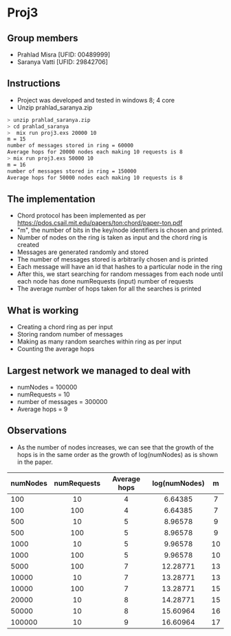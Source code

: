 # Proj3

## Group members

* Prahlad Misra [UFID: 00489999]
* Saranya Vatti [UFID: 29842706]

## Instructions

* Project was developed and tested in windows 8; 4 core
* Unzip prahlad_saranya.zip 

```sh
> unzip prahlad_saranya.zip
> cd prahlad_saranya
>  mix run proj3.exs 20000 10
m = 15
number of messages stored in ring = 60000
Average hops for 20000 nodes each making 10 requests is 8
> mix run proj3.exs 50000 10
m = 16
number of messages stored in ring = 150000
Average hops for 50000 nodes each making 10 requests is 8
```

## The implementation

* Chord protocol has been implemented as per https://pdos.csail.mit.edu/papers/ton:chord/paper-ton.pdf
* "m", the number of bits in the key/node identifiers is chosen and printed.
* Number of nodes on the ring is taken as input and the chord ring is created
* Messages are generated randomly and stored
* The number of messages stored is arbitrarily chosen and is printed 
* Each message will have an id that hashes to a particular node in the ring
* After this, we start searching for random messages from each node until each node has done numRequests (input) number of requests
* The average number of hops taken for all the searches is printed

## What is working

* Creating a chord ring as per input
* Storing random number of messages
* Making as many random searches within ring as per input
* Counting the average hops

## Largest network we managed to deal with

* numNodes = 100000
* numRequests = 10
* number of messages = 300000
* Average hops = 9

## Observations

* As the number of nodes increases, we can see that the growth of the hops is in the same order as the growth of log(numNodes) as is shown in the paper.

|    numNodes      |     numRequests    |  Average hops |  log(numNodes) |         m      |
| ---------------- |:------------------:|:-------------:|:--------------:|:--------------:|
|      100         |        10          |       4       |      6.64385   |         7      |
|      100         |       100          |       4       |      6.64385   |         7      |
|      500         |        10          |       5       |      8.96578   |         9      |
|      500         |       100          |       5       |      8.96578   |         9      |
|     1000         |        10          |       5       |      9.96578   |        10      |
|     1000         |       100          |       5       |      9.96578   |        10      |
|     5000         |       100          |       7       |     12.28771   |        13      |
|     10000        |        10          |       7       |     13.28771   |        13      |
|     10000        |       100          |       7       |     13.28771   |        15      |
|     20000        |        10          |       8       |     14.28771   |        15      |
|     50000        |        10          |       8       |     15.60964   |        16      |
|    100000        |        10          |       9       |     16.60964   |        17      |

